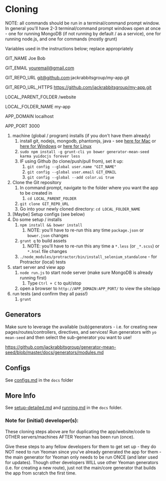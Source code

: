# Cloning

NOTE: all commands should be run in a terminal/command prompt window.
In general you'll have 2-3 terminal/command prompt windows open at once - one for running MongoDB (if not running by default / as a service), one for running node.js, and one for commands (mostly grunt)

Variables used in the instructions below; replace appropriately

GIT_NAME Joe Bob

GIT_EMAIL youremail@gmail.com

GIT_REPO_URL git@github.com:jackrabbitsgroup/my-app.git

GIT_REPO_URL_HTTPS https://github.com/jackrabbitsgroup/my-app.git

LOCAL_PARENT_FOLDER /website

LOCAL_FOLDER_NAME my-app

APP_DOMAIN localhost

APP_PORT 3000


1. machine (global / program) installs (if you don't have them already)
	1. install git, nodejs, mongodb, phantomjs, java - see [here for Mac](server-mac.md) or [here for Windows](server-windows.md) or [here for Linux](server-linux.md)
	2. `sudo npm install -g grunt-cli yo bower generator-mean-seed karma yuidocjs forever less`
	3. IF using Github (to clone/push/pull from), set it up:
		1. `git config --global user.name "GIT_NAME"`
		2. `git config --global user.email GIT_EMAIL`
		3. `git config --global --add color.ui true`
2. Clone the Git repository
	1. In command prompt, navigate to the folder where you want the app to be created in
		1. `cd LOCAL_PARENT_FOLDER`
	2. `git clone GIT_REPO_URL`
	3. Go into your newly cloned directory: `cd LOCAL_FOLDER_NAME`
3. [Maybe] Setup configs (see below)
4. Do some setup / installs
	1. `npm install && bower install`
		1. NOTE: you'll have to re-run this any time `package.json` or `bower.json` changes
	2. `grunt q` to build assets
		1. NOTE: you'll have to re-run this any time a `*.less` (or `_*.scss`) or `*.html` file changes
	3. `./node_modules/protractor/bin/install_selenium_standalone` - for Protractor (local) tests
5. start server and view app
	1. `node run.js` to start node server (make sure MongoDB is already running first)
		1. Type `Ctrl + C` to quit/stop
	2. open a browser to `http://APP_DOMAIN:APP_PORT/` to view the site/app
6. run tests (and confirm they all pass!)
	1. `grunt`



## Generators
Make sure to leverage the available (sub)generators - i.e. for creating new pages/routes/controllers, directives, and services!
Run generators with `yo mean-seed` and then select the sub-generator you want to use!

https://github.com/jackrabbitsgroup/generator-mean-seed/blob/master/docs/generators/modules.md



## Configs
See [configs.md](../files/configs.md) in the `docs` folder



## More Info
See [setup-detailed.md](setup-detailed.md) and [running.md](running.md) in the `docs` folder.


### Note for (initial) developer(s):
These cloning steps above are for duplicating the app/website/code to OTHER servers/machines AFTER Yeoman has been run (once).

Give these steps to any fellow developers for them to get set up - they do NOT need to run Yeoman since you've already generated the app for them - the main generator for Yeoman only needs to be run ONCE (and later used for updates). Though other developers WILL use other Yeoman generators (i.e. for creating a new route), just not the main/core generator that builds the app from scratch the first time.

